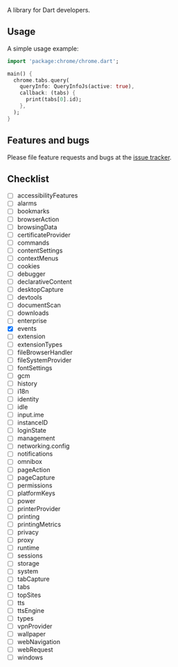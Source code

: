 A library for Dart developers.

## Usage

A simple usage example:

```dart
import 'package:chrome/chrome.dart';

main() {
  chrome.tabs.query(
    queryInfo: QueryInfoJs(active: true),
    callback: (tabs) {
      print(tabs[0].id);
    },
  );
}
```

## Features and bugs

Please file feature requests and bugs at the [issue tracker][tracker].

[tracker]: https://github.com/NazarKalytiuk/chrome.dart/issues/new/choose

## Checklist

- [ ] accessibilityFeatures
- [ ] alarms
- [ ] bookmarks
- [ ] browserAction
- [ ] browsingData
- [ ] certificateProvider
- [ ] commands
- [ ] contentSettings
- [ ] contextMenus
- [ ] cookies
- [ ] debugger
- [ ] declarativeContent
- [ ] desktopCapture
- [ ] devtools
- [ ] documentScan
- [ ] downloads
- [ ] enterprise
- [x] events
- [ ] extension
- [ ] extensionTypes
- [ ] fileBrowserHandler
- [ ] fileSystemProvider
- [ ] fontSettings
- [ ] gcm
- [ ] history
- [ ] i18n
- [ ] identity
- [ ] idle
- [ ] input.ime
- [ ] instanceID
- [ ] loginState
- [ ] management
- [ ] networking.config
- [ ] notifications
- [ ] omnibox
- [ ] pageAction
- [ ] pageCapture
- [ ] permissions
- [ ] platformKeys
- [ ] power
- [ ] printerProvider
- [ ] printing
- [ ] printingMetrics
- [ ] privacy
- [ ] proxy
- [ ] runtime
- [ ] sessions
- [ ] storage
- [ ] system
- [ ] tabCapture
- [ ] tabs
- [ ] topSites
- [ ] tts
- [ ] ttsEngine
- [ ] types
- [ ] vpnProvider
- [ ] wallpaper
- [ ] webNavigation
- [ ] webRequest
- [ ] windows
